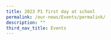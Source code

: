 ```yaml
---
title: 2023 P1 first day at school
permalink: /our-news/Events/permalink/
description: ""
third_nav_title: Events
---
```

